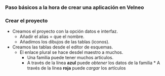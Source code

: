 


### Paso básicos a la hora de crear una aplicación en Velneo
### Crear el proyecto
* Creamos el proyecto con la opción datos e interfaz.
  * Añadir el alias = que el nombre.
  * Añadimos los dibujos de las tablas (iconos).
* Creamos las tablas desde el editor de esquemas.
  *  El enlace plural se hace desdel maestro a muchos.
     * Una familia puede tener muchos artículos.
     * A través de la línea **azul** puede *obtener* los datos de la familia      * A través de la línea **roja** puede *cargar* los artículos

<!--stackedit_data:
eyJoaXN0b3J5IjpbLTE4MDE4NTIzNTYsMTQ4MDQ4MzE4Niw0MD
U4NDA3ODYsMTEyNzk1NjgzMl19
-->